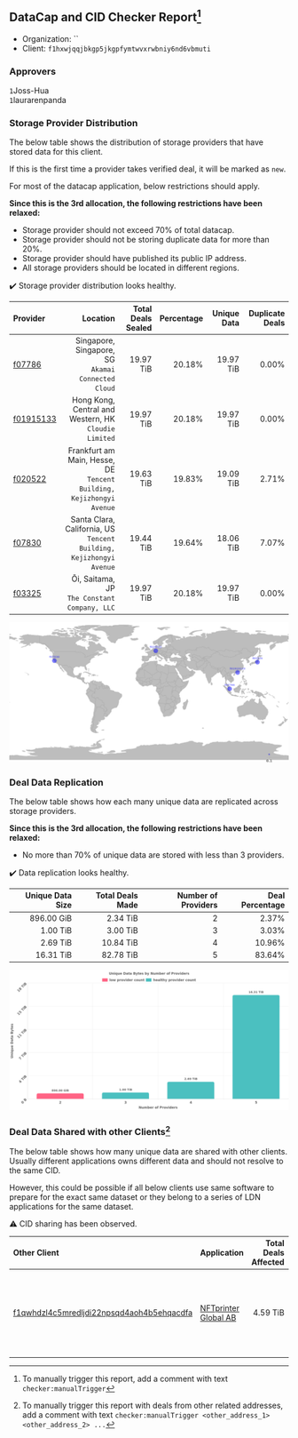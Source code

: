 ## DataCap and CID Checker Report[^1]
 - Organization: ``
 - Client: `f1hxwjqqjbkgp5jkgpfymtwvxrwbniy6nd6vbmuti`
### Approvers
`1`Joss-Hua<br/>`1`laurarenpanda

### Storage Provider Distribution
The below table shows the distribution of storage providers that have stored data for this client.

If this is the first time a provider takes verified deal, it will be marked as `new`.

For most of the datacap application, below restrictions should apply.

**Since this is the 3rd allocation, the following restrictions have been relaxed:**
 - Storage provider should not exceed 70% of total datacap.
 - Storage provider should not be storing duplicate data for more than 20%.
 - Storage provider should have published its public IP address.
 - All storage providers should be located in different regions.

✔️ Storage provider distribution looks healthy.

| Provider                                              |                                                                Location | Total Deals Sealed | Percentage | Unique Data | Duplicate Deals |
| :---------------------------------------------------- | ----------------------------------------------------------------------: | -----------------: | ---------: | ----------: | --------------: |
| [f07786](https://filfox.info/en/address/f07786)       |                   Singapore, Singapore, SG<br/>`Akamai Connected Cloud` |          19.97 TiB |     20.18% |   19.97 TiB |           0.00% |
| [f01915133](https://filfox.info/en/address/f01915133) |                Hong Kong, Central and Western, HK<br/>`Cloudie Limited` |          19.97 TiB |     20.18% |   19.97 TiB |           0.00% |
| [f020522](https://filfox.info/en/address/f020522)     | Frankfurt am Main, Hesse, DE<br/>`Tencent Building, Kejizhongyi Avenue` |          19.63 TiB |     19.83% |   19.09 TiB |           2.71% |
| [f07830](https://filfox.info/en/address/f07830)       |  Santa Clara, California, US<br/>`Tencent Building, Kejizhongyi Avenue` |          19.44 TiB |     19.64% |   18.06 TiB |           7.07% |
| [f03325](https://filfox.info/en/address/f03325)       |                         Ōi, Saitama, JP<br/>`The Constant Company, LLC` |          19.97 TiB |     20.18% |   19.97 TiB |           0.00% |

<img src="https://raw.githubusercontent.com/data-preservation-programs/filplus-checker-assets/main/filecoin-project/filecoin-plus-large-datasets/issues/1967/1688607405118.png"/>

### Deal Data Replication
The below table shows how each many unique data are replicated across storage providers.


**Since this is the 3rd allocation, the following restrictions have been relaxed:**
- No more than 70% of unique data are stored with less than 3 providers.

✔️ Data replication looks healthy.

| Unique Data Size | Total Deals Made | Number of Providers | Deal Percentage |
| ---------------: | ---------------: | ------------------: | --------------: |
|       896.00 GiB |         2.34 TiB |                   2 |           2.37% |
|         1.00 TiB |         3.00 TiB |                   3 |           3.03% |
|         2.69 TiB |        10.84 TiB |                   4 |          10.96% |
|        16.31 TiB |        82.78 TiB |                   5 |          83.64% |

<img src="https://raw.githubusercontent.com/data-preservation-programs/filplus-checker-assets/main/filecoin-project/filecoin-plus-large-datasets/issues/1967/1688607405838.png"/>

### Deal Data Shared with other Clients[^3]
The below table shows how many unique data are shared with other clients.
Usually different applications owns different data and should not resolve to the same CID.

However, this could be possible if all below clients use same software to prepare for the exact same dataset or they belong to a series of LDN applications for the same dataset.

⚠️ CID sharing has been observed.

| Other Client                                                                                                          | Application                                                                                          | Total Deals Affected | Unique CIDs | Approvers                                                                                                                                                 |
| :-------------------------------------------------------------------------------------------------------------------- | :--------------------------------------------------------------------------------------------------- | -------------------: | ----------: | :-------------------------------------------------------------------------------------------------------------------------------------------------------- |
| [f1qwhdzl4c5mredljdi22npsqd4aoh4b5ehqacdfa](https://filfox.info/en/address/f1qwhdzl4c5mredljdi22npsqd4aoh4b5ehqacdfa) | [NFTprinter Global AB](https://github.com/filecoin-project/filecoin-plus-large-datasets/issues/1251) |             4.59 TiB |          28 | `1`Alex11801<br/>`1`cryptowhizzard<br/>`1`IreneYoung<br/>`2`Joss-Hua<br/>`2`laurarenpanda<br/>`1`maxvint<br/>`1`Normalnoise<br/>`2`psh0691<br/>`1`spaceT9 |

[^1]: To manually trigger this report, add a comment with text `checker:manualTrigger`

[^2]: Deals from those addresses are combined into this report as they are specified with `checker:manualTrigger`

[^3]: To manually trigger this report with deals from other related addresses, add a comment with text `checker:manualTrigger <other_address_1> <other_address_2> ...`
